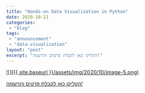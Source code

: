 ```yaml
---
title: "Hands-on Data Visualization in Python"
date: 2020-10-21
categories: 
 - "blog"
tags: 
 - "announcement"
 - "data-visualization"
layout: "post"
excerpt: "הקליקו כאן לקבלת פרטים והרשמה!"
---
```


[![]({{ site.baseurl }}/assets/img/2020/10/image-5.png)](https://he.gorelik.net/workshop/)

[הקליקו כאן לקבלת פרטים והרשמה!](https://he.gorelik.net/workshop/)
